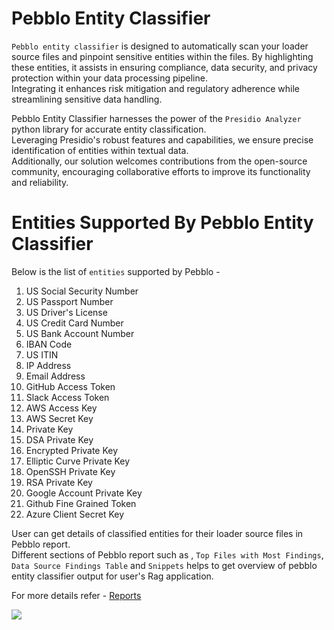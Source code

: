 # Pebblo Entity Classifier

`Pebblo entity classifier` is designed to automatically scan your loader source files and pinpoint sensitive entities within the files. By highlighting these entities, it assists in ensuring compliance, data security, and privacy protection within your data processing pipeline.  
Integrating it enhances risk mitigation and regulatory adherence while streamlining sensitive data handling.

Pebblo Entity Classifier harnesses the power of the `Presidio Analyzer` python library for accurate entity classification.  
Leveraging Presidio's robust features and capabilities, we ensure precise identification of entities within textual data.  
Additionally, our solution welcomes contributions from the open-source community, encouraging collaborative efforts to improve its functionality and reliability.

# Entities Supported By Pebblo Entity Classifier

Below is the list of `entities` supported by Pebblo -

1. US Social Security Number
1. US Passport Number
1. US Driver's License
1. US Credit Card Number
1. US Bank Account Number
1. IBAN Code
1. US ITIN
1. IP Address
1. Email Address
1. GitHub Access Token
1. Slack Access Token
1. AWS Access Key
1. AWS Secret Key
1. Private Key
1. DSA Private Key
1. Encrypted Private Key
1. Elliptic Curve Private Key
1. OpenSSH Private Key
1. RSA Private Key
1. Google Account Private Key
1. Github Fine Grained Token
1. Azure Client Secret Key


User can get details of classified entities for their loader source files in Pebblo report.  
Different sections of Pebblo report such as , `Top Files with Most Findings`, `Data Source Findings Table` and `Snippets` helps to get overview of pebblo entity classifier output for user's Rag application.

For more details refer - [Reports](reports.md)

<img referrerpolicy="no-referrer-when-downgrade" src="https://static.scarf.sh/a.png?x-pxid=64a603c5-db24-48b3-bbaa-0e5ca775e1cf" />
